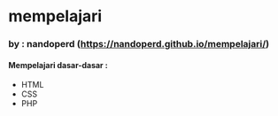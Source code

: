 # mempelajari
### by : nandoperd (https://nandoperd.github.io/mempelajari/)

#### Mempelajari dasar-dasar :
-  HTML
-  CSS
-  PHP

